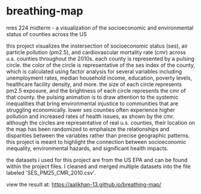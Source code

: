 # breathing-map
nres 224 midterm -  a visualization of the socioeconomic and environmental status of counties across the US

this project visualizes the instersection of socioeconomic status (ses), air particle pollution (pm2.5), and cardiovascular mortality rate (cmr) across u.s. counties throughout the 2010s. each county is represented by a pulsing circle. the color of the circle is representative of the ses index of the county, which is calculated using factor analysis for several variables including unemployment rates, median household income, education, poverty levels, healthcare facility density, and more. the size of each circle represents pm2.5 exposure, and the brightness of each circle represents the cmr of that county. the pulsing animation is to draw attention to the systemic inequalities that bring environmental injustice to communities that are struggling economically. lower ses counties often experience higher pollution and increased rates of health issues, as shown by the cmr.
although the circles are representative of real u.s. counties, their location on the map has been randomized to emphaisze the relationships and disparities between the variables rather than precise geographic patterns. this project is meant to highlight the connection between socioeconomic inequality, environmental hazards, and significant health impacts.

the datasets i used for this project are from the US EPA and can be found within the project files. I cleaned and merged multiple datasets into the file labeled 'SES_PM25_CMR_2010.csv'.

view the result at: https://aalikhan-13.github.io/breathing-map/
